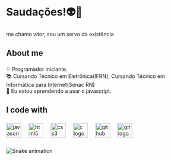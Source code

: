 <h1 align="left">Saudações!👽🖖</h1>

###

<p align="left">me chamo vitor, sou um servo da existência</p>

###

<h2 align="left">About me</h2>

###

<p align="left">✨ Programador iniciante.<br>📚 Cursando Técnico em Eletrônica(IFRN); Cursando Técnico em Informática para Internet(Senac RN)<br>🎲 Eu estou aprendendo a usar o javascript.</p>

###

<h2 align="left">I code with</h2>

###

<div align="left">
  <img src="https://cdn.jsdelivr.net/gh/devicons/devicon/icons/javascript/javascript-original.svg" height="40" alt="javascript logo"  />
  <img width="12" />
  <img src="https://cdn.jsdelivr.net/gh/devicons/devicon/icons/html5/html5-original.svg" height="40" alt="html5 logo"  />
  <img width="12" />
  <img src="https://cdn.jsdelivr.net/gh/devicons/devicon/icons/css3/css3-original.svg" height="40" alt="css3 logo"  />
  <img width="12" />
  <img src="https://cdn.jsdelivr.net/gh/devicons/devicon/icons/c/c-original.svg" height="40" alt="c logo"  />
  <img width="12" />
  <img src="https://cdn.jsdelivr.net/gh/devicons/devicon/icons/github/github-original.svg" height="40" alt="github logo"  />
  <img width="12" />
  <img src="https://cdn.jsdelivr.net/gh/devicons/devicon/icons/git/git-original.svg" height="40" alt="git logo"  />
</div>

###

<img src="https://raw.githubusercontent.com/vitor/vitor/output/snake.svg" alt="Snake animation" />

###